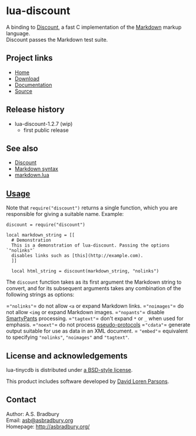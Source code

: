 # lua-discount

A binding to [Discount](http://www.pell.portland.or.us/~orc/Code/discount/), a 
fast C implementation of the 
[Markdown](http://daringfireball.net/projects/markdown) markup language.  
Discount passes the Markdown test suite.

## Project links
* [Home](http://asbradbury.org/projects/lua-discount/)
* [Download](http://luaforge.net/projects/lua-discount/)
* [Documentation](http://asbradbury.org/projects/lua-discount/#usage)
* [Source](http://github.com/asb/lua-discount/)

## Release history
* lua-discount-1.2.7 (wip)
  * first public release

## See also
* [Discount](http://www.pell.portland.or.us/~orc/Code/discount/)
* [Markdown syntax](http://daringfireball.net/projects/markdown/syntax)
* [markdown.lua](http://www.frykholm.se/files/markdown.lua)

## [Usage](id:usage)
Note that `require("discount")` returns a single function, which you are 
responsible for giving a suitable name. Example:

    discount = require("discount")

    local markdown_string = [[
      # Demonstration
      This is a demonstration of lua-discount. Passing the options `"nolinks"` 
      disables links such as [this](http://example.com).
      ]]
      
      local html_string = discount(markdown_string, "nolinks")

The `discount` function takes as its first argument the Markdown string to 
convert, and for its subsequent arguments takes any combination of the 
following strings as options:

=`"nolinks"`=
    do not allow `<a` or expand Markdown links.
=`"noimages"`=
    do not allow `<img` or expand Markdown images.
=`"nopants"`=
    disable [SmartyPants](http://daringfireball.net/projects/smartypants/) 
    processing.
=`"tagtext"`=
    don't expand `*` or `_` when used for emphasis.
=`"noext"`=
    do not process 
    [pseudo-protocols](http://www.pell.portland.or.us/~orc/Code/discount/#pseudo)
=`"cdata"`=
    generate output suitable for use as data in an XML document.
= `"embed"`=
    equivalent to specifying `"nolinks"`, `"noimages"` and `"tagtext"`.

## License and acknowledgements
lua-tinycdb is distributed under [a BSD-style 
license](http://github.com/asb/lua-discount/tree/master/LICENSE).

This product includes software developed by [David Loren 
Parsons](http://www.pell.portland.or.us/~orc).

## Contact
Author: A.S. Bradbury  
Email: <asb@asbradbury.org>  
Homepage: <http://asbradbury.org/>
